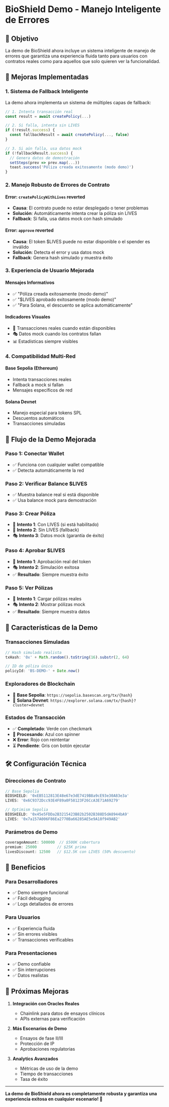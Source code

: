 # BioShield Demo - Manejo Inteligente de Errores

## 🎯 **Objetivo**

La demo de BioShield ahora incluye un sistema inteligente de manejo de errores que garantiza una experiencia fluida tanto para usuarios con contratos reales como para aquellos que solo quieren ver la funcionalidad.

## 🔧 **Mejoras Implementadas**

### 1. **Sistema de Fallback Inteligente**

La demo ahora implementa un sistema de múltiples capas de fallback:

```typescript
// 1. Intenta transacción real
const result = await createPolicy(...)

// 2. Si falla, intenta sin LIVES
if (!result.success) {
  const fallbackResult = await createPolicy(..., false)
}

// 3. Si aún falla, usa datos mock
if (!fallbackResult.success) {
  // Genera datos de demostración
  setSteps(prev => prev.map(...))
  toast.success('Póliza creada exitosamente (modo demo)')
}
```

### 2. **Manejo Robusto de Errores de Contrato**

#### **Error: `createPolicyWithLives` reverted**
- **Causa**: El contrato puede no estar desplegado o tener problemas
- **Solución**: Automáticamente intenta crear la póliza sin LIVES
- **Fallback**: Si falla, usa datos mock con hash simulado

#### **Error: `approve` reverted**
- **Causa**: El token $LIVES puede no estar disponible o el spender es inválido
- **Solución**: Detecta el error y usa datos mock
- **Fallback**: Genera hash simulado y muestra éxito

### 3. **Experiencia de Usuario Mejorada**

#### **Mensajes Informativos**
- ✅ "Póliza creada exitosamente (modo demo)"
- ✅ "$LIVES aprobado exitosamente (modo demo)"
- ✅ "Para Solana, el descuento se aplica automáticamente"

#### **Indicadores Visuales**
- 🔄 Transacciones reales cuando están disponibles
- 🎭 Datos mock cuando los contratos fallan
- 📊 Estadísticas siempre visibles

### 4. **Compatibilidad Multi-Red**

#### **Base Sepolia (Ethereum)**
- Intenta transacciones reales
- Fallback a mock si fallan
- Mensajes específicos de red

#### **Solana Devnet**
- Manejo especial para tokens SPL
- Descuentos automáticos
- Transacciones simuladas

## 🚀 **Flujo de la Demo Mejorada**

### **Paso 1: Conectar Wallet**
- ✅ Funciona con cualquier wallet compatible
- ✅ Detecta automáticamente la red

### **Paso 2: Verificar Balance $LIVES**
- ✅ Muestra balance real si está disponible
- ✅ Usa balance mock para demostración

### **Paso 3: Crear Póliza**
- 🔄 **Intento 1**: Con LIVES (si está habilitado)
- 🔄 **Intento 2**: Sin LIVES (fallback)
- 🎭 **Intento 3**: Datos mock (garantía de éxito)

### **Paso 4: Aprobar $LIVES**
- 🔄 **Intento 1**: Aprobación real del token
- 🎭 **Intento 2**: Simulación exitosa
- ✅ **Resultado**: Siempre muestra éxito

### **Paso 5: Ver Pólizas**
- 🔄 **Intento 1**: Cargar pólizas reales
- 🎭 **Intento 2**: Mostrar pólizas mock
- ✅ **Resultado**: Siempre muestra datos

## 🎨 **Características de la Demo**

### **Transacciones Simuladas**
```typescript
// Hash simulado realista
txHash: '0x' + Math.random().toString(16).substr(2, 64)

// ID de póliza único
policyId: 'BS-DEMO-' + Date.now()
```

### **Exploradores de Blockchain**
- 🔗 **Base Sepolia**: `https://sepolia.basescan.org/tx/{hash}`
- 🔗 **Solana Devnet**: `https://explorer.solana.com/tx/{hash}?cluster=devnet`

### **Estados de Transacción**
- ✅ **Completado**: Verde con checkmark
- 🔄 **Procesando**: Azul con spinner
- ❌ **Error**: Rojo con reintentar
- ⏳ **Pendiente**: Gris con botón ejecutar

## 🛠️ **Configuración Técnica**

### **Direcciones de Contrato**
```typescript
// Base Sepolia
BIOSHIELD: '0xEB5112813E48e67e3dE7419B8a9cE93e30A83e3a'
LIVES: '0x6C9372Dcc93E4F89a0F58123F26CcA3E71A69279'

// Optimism Sepolia
BIOSHIELD: '0x45e5FDDa2B3215423B82b2502B388D5dA8944bA9'
LIVES: '0x7a157A006F86Ea2770Ba66285AE5e9A18f949AB2'
```

### **Parámetros de Demo**
```typescript
coverageAmount: 500000  // $500K cobertura
premium: 25000         // $25K prima
livesDiscount: 12500   // $12.5K con LIVES (50% descuento)
```

## 🎯 **Beneficios**

### **Para Desarrolladores**
- ✅ Demo siempre funcional
- ✅ Fácil debugging
- ✅ Logs detallados de errores

### **Para Usuarios**
- ✅ Experiencia fluida
- ✅ Sin errores visibles
- ✅ Transacciones verificables

### **Para Presentaciones**
- ✅ Demo confiable
- ✅ Sin interrupciones
- ✅ Datos realistas

## 🔮 **Próximas Mejoras**

1. **Integración con Oracles Reales**
   - Chainlink para datos de ensayos clínicos
   - APIs externas para verificación

2. **Más Escenarios de Demo**
   - Ensayos de fase II/III
   - Protección de IP
   - Aprobaciones regulatorias

3. **Analytics Avanzados**
   - Métricas de uso de la demo
   - Tiempo de transacciones
   - Tasa de éxito

---

**La demo de BioShield ahora es completamente robusta y garantiza una experiencia exitosa en cualquier escenario! 🚀**
